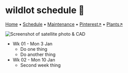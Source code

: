 # wildlot schedule 📆

[Home](https://grwd.uk/wildlot/) • [Schedule](https://grwd.uk/wildlot/schedule) • [Maintenance](https://grwd.uk/wildlot/management) • [Pinterest↗](https://pinterest.co.uk/NatureWorksGarden/wildlot) • [Plants↗](https://bit.ly/wildlot-plants)

![Screenshot of satellite photo & CAD](https://res.cloudinary.com/growdigital/image/upload/w_320/v1637764609/clifftop/clifftop-0.6-screenshot.jpg)

* Wk 01 - Mon 3 Jan
    * Do one thing
    * Do another thing
* Wk 02 - Mon 10 Jan
    * Second week thing

